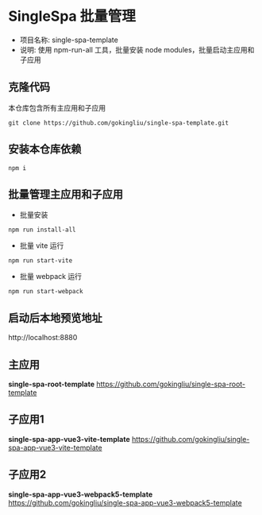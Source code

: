 # SingleSpa 批量管理

- 项目名称: single-spa-template
- 说明: 使用 npm-run-all 工具，批量安装 node modules，批量启动主应用和子应用

## 克隆代码

本仓库包含所有主应用和子应用

```shell
git clone https://github.com/gokingliu/single-spa-template.git
```

## 安装本仓库依赖

```shell
npm i
```

## 批量管理主应用和子应用

- 批量安装

```shell
npm run install-all
```

- 批量 vite 运行

```shell
npm run start-vite
```

- 批量 webpack 运行

```shell
npm run start-webpack
```

## 启动后本地预览地址

http://localhost:8880

## 主应用

**single-spa-root-template** https://github.com/gokingliu/single-spa-root-template

## 子应用1

**single-spa-app-vue3-vite-template** https://github.com/gokingliu/single-spa-app-vue3-vite-template

## 子应用2

**single-spa-app-vue3-webpack5-template** https://github.com/gokingliu/single-spa-app-vue3-webpack5-template
